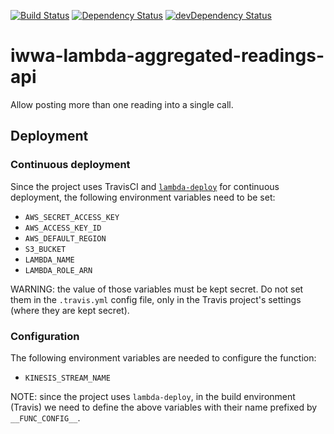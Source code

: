 [![Build Status](https://travis-ci.org/innowatio/iwwa-lambda-aggregated-readings-api.svg?branch=master)](https://travis-ci.org/innowatio/iwwa-lambda-aggregated-readings-api)
[![Dependency Status](https://david-dm.org/innowatio/iwwa-lambda-aggregated-readings-api.svg)](https://david-dm.org/innowatio/iwwa-lambda-aggregated-readings-api)
[![devDependency Status](https://david-dm.org/innowatio/iwwa-lambda-aggregated-readings-api/dev-status.svg)](https://david-dm.org/innowatio/iwwa-lambda-aggregated-readings-api#info=devDependencies)

# iwwa-lambda-aggregated-readings-api

Allow posting more than one reading into a single call.

## Deployment

### Continuous deployment

Since the project uses TravisCI and
[`lambda-deploy`](https://github.com/innowatio/lambda-deploy/) for continuous
deployment, the following environment variables need to be set:

- `AWS_SECRET_ACCESS_KEY`
- `AWS_ACCESS_KEY_ID`
- `AWS_DEFAULT_REGION`
- `S3_BUCKET`
- `LAMBDA_NAME`
- `LAMBDA_ROLE_ARN`

WARNING: the value of those variables must be kept secret. Do not set them in
the `.travis.yml` config file, only in the Travis project's settings (where they
are kept secret).

### Configuration

The following environment variables are needed to configure the function:

- `KINESIS_STREAM_NAME`

NOTE: since the project uses `lambda-deploy`, in the build environment (Travis)
we need to define the above variables with their name prefixed by
`__FUNC_CONFIG__`.
